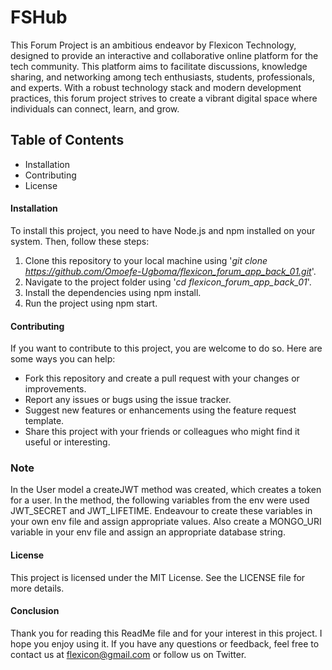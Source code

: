 
# FSHub
This Forum Project is an ambitious endeavor by Flexicon Technology, designed to provide an interactive and collaborative online platform for the tech community. This platform aims to facilitate discussions, knowledge sharing, and networking among tech enthusiasts, students, professionals, and experts. With a robust technology stack and modern development practices, this forum project strives to create a vibrant digital space where individuals can connect, learn, and grow.

## Table of Contents
* Installation
* Contributing
* License

#### Installation
To install this project, you need to have Node.js and npm installed on your system. Then, follow these steps:

1. Clone this repository to your local machine using '*git clone  https://github.com/Omoefe-Ugboma/flexicon_forum_app_back_01.git*'.
2. Navigate to the project folder using '*cd flexicon_forum_app_back_01*'.
3. Install the dependencies using npm install.
4. Run the project using npm start.

#### Contributing
If you want to contribute to this project, you are welcome to do so. Here are some ways you can help:

* Fork this repository and create a pull request with your changes or improvements.
* Report any issues or bugs using the issue tracker.
* Suggest new features or enhancements using the feature request template.
* Share this project with your friends or colleagues who might find it useful or interesting.

### Note
In the User model a createJWT method was created, which creates a token for a user. In the method, the following variables from the env were used JWT_SECRET and JWT_LIFETIME.
Endeavour to create these variables in your own env file and assign appropriate values.
Also create a MONGO_URI variable in your env file and assign an appropriate database string.

#### License
This project is licensed under the MIT License. See the LICENSE file for more details.

#### Conclusion
Thank you for reading this ReadMe file and for your interest in this project. I hope you enjoy using it. If you have any questions or feedback, feel free to contact us at flexicon@gmail.com or follow us on Twitter.